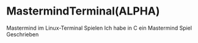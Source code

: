 # MastermindTerminal(ALPHA)
Mastermind im Linux-Terminal Spielen
Ich habe in C ein Mastermind Spiel Geschrieben
